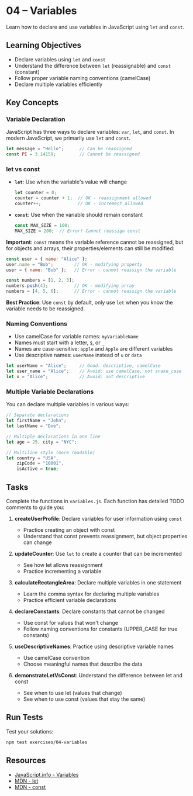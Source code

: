 # 04 – Variables

Learn how to declare and use variables in JavaScript using `let` and `const`.

## Learning Objectives

- Declare variables using `let` and `const`
- Understand the difference between `let` (reassignable) and `const` (constant)
- Follow proper variable naming conventions (camelCase)
- Declare multiple variables efficiently

## Key Concepts

### Variable Declaration

JavaScript has three ways to declare variables: `var`, `let`, and `const`. In modern JavaScript, we primarily use `let` and `const`.

```javascript
let message = "Hello";      // Can be reassigned
const PI = 3.14159;         // Cannot be reassigned
```

### let vs const

- **`let`**: Use when the variable's value will change
  ```javascript
  let counter = 0;
  counter = counter + 1;  // OK - reassignment allowed
  counter++;              // OK - increment allowed
  ```

- **`const`**: Use when the variable should remain constant
  ```javascript
  const MAX_SIZE = 100;
  MAX_SIZE = 200;  // Error! Cannot reassign const
  ```

**Important**: `const` means the variable reference cannot be reassigned, but for objects and arrays, their properties/elements can still be modified:

```javascript
const user = { name: "Alice" };
user.name = "Bob";        // OK - modifying property
user = { name: "Bob" };   // Error - cannot reassign the variable

const numbers = [1, 2, 3];
numbers.push(4);          // OK - modifying array
numbers = [4, 5, 6];      // Error - cannot reassign the variable
```

**Best Practice**: Use `const` by default, only use `let` when you know the variable needs to be reassigned.

### Naming Conventions

- Use camelCase for variable names: `myVariableName`
- Names must start with a letter, `$`, or `_`
- Names are case-sensitive: `apple` and `Apple` are different variables
- Use descriptive names: `userName` instead of `u` or `data`

```javascript
let userName = "Alice";     // Good: descriptive, camelCase
let user_name = "Alice";    // Avoid: use camelCase, not snake_case
let x = "Alice";            // Avoid: not descriptive
```

### Multiple Variable Declarations

You can declare multiple variables in various ways:

```javascript
// Separate declarations
let firstName = "John";
let lastName = "Doe";

// Multiple declarations in one line
let age = 25, city = "NYC";

// Multiline style (more readable)
let country = "USA",
    zipCode = "10001",
    isActive = true;
```

## Tasks

Complete the functions in `variables.js`. Each function has detailed TODO comments to guide you:

1. **createUserProfile**: Declare variables for user information using `const`
   - Practice creating an object with const
   - Understand that const prevents reassignment, but object properties can change

2. **updateCounter**: Use `let` to create a counter that can be incremented
   - See how let allows reassignment
   - Practice incrementing a variable

3. **calculateRectangleArea**: Declare multiple variables in one statement
   - Learn the comma syntax for declaring multiple variables
   - Practice efficient variable declarations

4. **declareConstants**: Declare constants that cannot be changed
   - Use const for values that won't change
   - Follow naming conventions for constants (UPPER_CASE for true constants)

5. **useDescriptiveNames**: Practice using descriptive variable names
   - Use camelCase convention
   - Choose meaningful names that describe the data

6. **demonstrateLetVsConst**: Understand the difference between let and const
   - See when to use let (values that change)
   - See when to use const (values that stay the same)

## Run Tests

Test your solutions:

```bash
npm test exercises/04-variables
```

## Resources

- [JavaScript.info - Variables](https://javascript.info/variables)
- [MDN - let](https://developer.mozilla.org/en-US/docs/Web/JavaScript/Reference/Statements/let)
- [MDN - const](https://developer.mozilla.org/en-US/docs/Web/JavaScript/Reference/Statements/const)